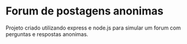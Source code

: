 # Forum de postagens anonimas

Projeto criado utilizando express e node.js para simular um forum com perguntas e respostas anonimas.

